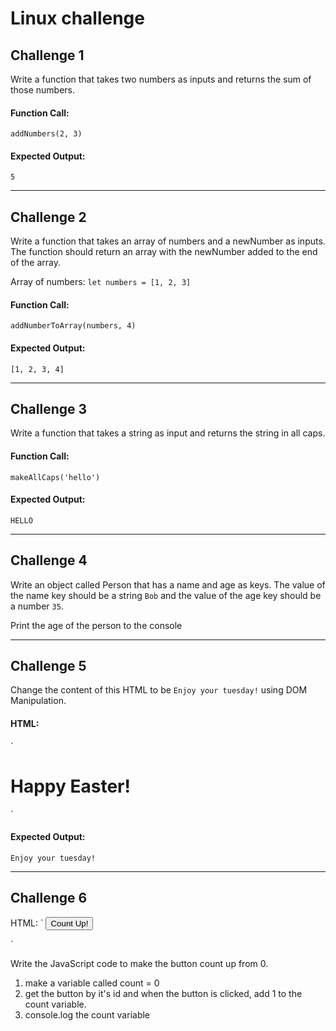 # Linux challenge

## Challenge 1

Write a function that takes two numbers as inputs and returns the sum of those numbers.

#### Function Call:

`addNumbers(2, 3)`

#### Expected Output:

`5`

---------------------------------------------

## Challenge 2

Write a function that takes an array of numbers and a newNumber as inputs. The function should return an array with the newNumber added to the end of the array.

Array of numbers: `let numbers = [1, 2, 3]`

#### Function Call:

`addNumberToArray(numbers, 4)`

#### Expected Output:

`[1, 2, 3, 4]`

---------------------------------------------

## Challenge 3

Write a function that takes a string as input and returns the string in all caps.

#### Function Call:

`makeAllCaps('hello')`

#### Expected Output:

`HELLO`

---------------------------------------------

## Challenge 4

Write an object called Person that has a name and age as keys. The value of the name key should be a string `Bob` and the value of the age key should be a number `35`.

Print the age of the person to the console

---------------------------------------------

## Challenge 5

Change the content of this HTML to be `Enjoy your tuesday!` using DOM Manipulation.

#### HTML:
`
<h1 class="content">Happy Easter!</h1>
`

#### Expected Output:

`Enjoy your tuesday!`

------------------------------------------

## Challenge 6

HTML:
`
<button id="count"> Count Up! </button>

`

Write the JavaScript code to make the button count up from 0.

1. make a variable called count = 0
2. get the button by it's id and when the button is clicked, add 1 to the count variable.
3. console.log the count variable
